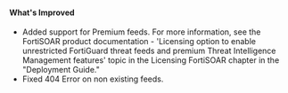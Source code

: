 #### What's Improved
- Added support for Premium feeds. For more information, see the FortiSOAR product documentation - 'Licensing option to enable unrestricted FortiGuard threat feeds and premium Threat Intelligence Management features' topic in the Licensing FortiSOAR chapter in the "Deployment Guide."
- Fixed 404 Error on non existing feeds.
